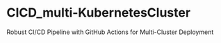 # CICD_multi-KubernetesCluster
Robust CI/CD Pipeline with GitHub Actions for Multi-Cluster Deployment
